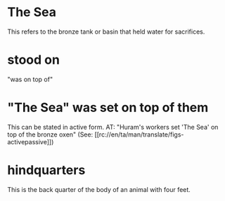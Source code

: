 # The Sea

This refers to the bronze tank or basin that held water for sacrifices.

# stood on

"was on top of"

# "The Sea" was set on top of them

This can be stated in active form. AT: "Huram's workers set 'The Sea' on top of the bronze oxen" (See: [[rc://en/ta/man/translate/figs-activepassive]])

# hindquarters

This is the back quarter of the body of an animal with four feet.

